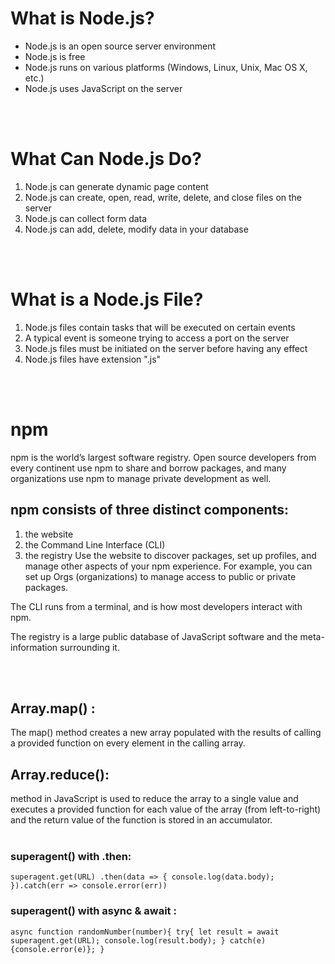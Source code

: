 # What is Node.js?
- Node.js is an open source server environment
- Node.js is free
- Node.js runs on various platforms (Windows, Linux, Unix, Mac OS X, etc.)
- Node.js uses JavaScript on the server

<br><br>

# What Can Node.js Do?
1. Node.js can generate dynamic page content
2. Node.js can create, open, read, write, delete, and close files on the server
3. Node.js can collect form data
4. Node.js can add, delete, modify data in your database

<br><br>

# What is a Node.js File?
1. Node.js files contain tasks that will be executed on certain events
2. A typical event is someone trying to access a port on the server
3. Node.js files must be initiated on the server before having any effect
4. Node.js files have extension ".js"

<br><br>

# npm
npm is the world’s largest software registry. Open source developers from every continent use npm to share and borrow packages, and many organizations use npm to manage private development as well.
## npm consists of three distinct components:

1. the website
2. the Command Line Interface (CLI)
3. the registry
Use the website to discover packages, set up profiles, and manage other aspects of your npm experience. For example, you can set up Orgs (organizations) to manage access to public or private packages.

The CLI runs from a terminal, and is how most developers interact with npm.

The registry is a large public database of JavaScript software and the meta-information surrounding it.

<br><br>

## Array.map() :
The map() method creates a new array populated with the results of calling a provided function on every element in the calling array.

## Array.reduce():
method in JavaScript is used to reduce the array to a single value and executes a provided function for each value of the array (from left-to-right) and the return value of the function is stored in an accumulator.
<br><br>

### superagent() with .then:
`superagent.get(URL) .then(data => { console.log(data.body); }).catch(err => console.error(err))`

### superagent() with async & await :
`async function randomNumber(number){ try{ let result = await superagent.get(URL); console.log(result.body); } catch(e) {console.error(e)}; }`
